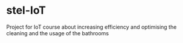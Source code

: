 # stel-IoT
Project for IoT course about increasing efficiency and optimising the cleaning and the usage of the bathrooms
